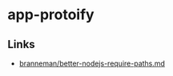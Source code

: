 

# app-protoify


## Links

- [branneman/better-nodejs-require-paths.md](https://gist.github.com/branneman/8048520)

